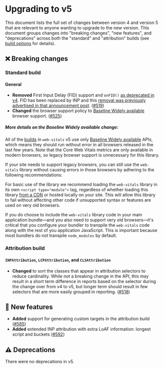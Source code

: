 # Upgrading to v5

This document lists the full set of changes between version 4 and version 5 that are relevant to anyone wanting to upgrade to the new version. This document groups changes into "breaking changes", "new features", and "deprecations" across both the "standard" and "attribution" builds (see [build options](/#build-options) for details).

## ❌ Breaking changes

### Standard build

#### General

- **Removed** First Input Delay (FID) support and `onFID()` [as deprecated in v4](./upgrading-to-v4.md#%EF%B8%8F-deprecations). FID has been replaced by INP and this [removal was previously advertised in that announcement post](https://web.dev/blog/inp-cwv-launch#fid_deprecation_timeline). ([#519](https://github.com/GoogleChrome/web-vitals/pull/519))
- **Changed** the browser support policy to [Baseline Widely available](https://web.dev/baseline) browser support. ([#525](https://github.com/GoogleChrome/web-vitals/pull/525))

##### More details on the Baseline Widely available change:

All of the [builds](README#build-options) in `web-vitals` v5 use only [Baseline Widely available](https://web.dev/baseline) APIs, which means they should run without error in all browsers released in the last few years. Note that the Core Web Vitals metrics are only available in modern browsers, so legacy browser support is unnecessary for this library.

If your site needs to support legacy browsers, you can still use the `web-vitals` library without causing errors in those browsers by adhering to the following recommendations:

For basic use of the library we recommend loading the `web-vitals` library in its own `<script type="module">` tag, regardless of whether loading this library [from a CDN](README.md#from-a-cdn) or hosted locally on your site. This will allow this library to fail without affecting other code if unsupported syntax or features are used on very old browsers.

If you do choose to include the `web-vitals` library code in your main application bundle—and you also need to support very old browsers—it's critical that you configure your bundler to transpile the `web-vitals` code along with the rest of you application JavaScript. This is important because most bundlers do not transpile `node_modules` by default.

### Attribution build

#### `INPAttribution`, `LCPAttribution`, and `CLSAttribution`

- **Changed** to sort the classes that appear in attribution selectors to reduce cardinality. While not a breaking change in the API, this may result in a short term difference in reports based on the selector during the change over from v4 to v5, but longer term should result in few selectors that are more easily grouped in reporting. ([#518](https://github.com/GoogleChrome/web-vitals/pull/518))

## 🚀 New features

- **Added** support for generating custom targets in the attribution build ([#585](https://github.com/GoogleChrome/web-vitals/pull/585))
- **Added** extended INP attribution with extra LoAF information: longest script and buckets ([#592](https://github.com/GoogleChrome/web-vitals/pull/592))

## ⚠️ Deprecations

There were no deprecations in v5.
